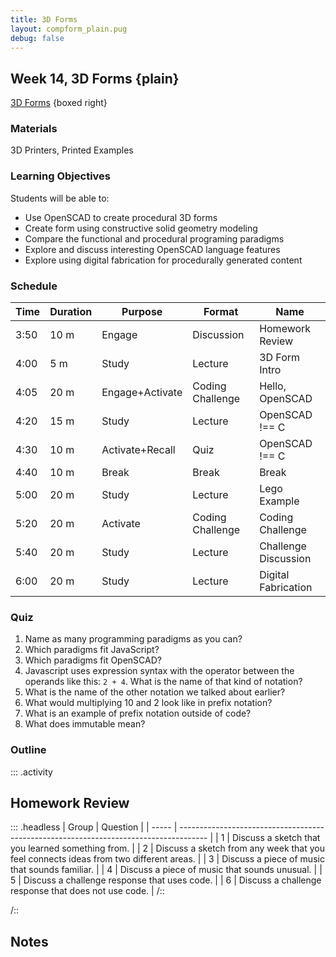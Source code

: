```yaml
---
title: 3D Forms
layout: compform_plain.pug
debug: false
---
```


## Week 14, 3D Forms {plain}

[3D Forms](../3D/index.html) {boxed right}

### Materials

3D Printers, Printed Examples

### Learning Objectives

Students will be able to:

- Use OpenSCAD to create procedural 3D forms
- Create form using constructive solid geometry modeling
- Compare the functional and procedural programing paradigms
- Explore and discuss interesting OpenSCAD language features
- Explore using digital fabrication for procedurally generated content

### Schedule

| Time | Duration | Purpose         | Format           | Name                 |
| ---- | -------- | --------------- | ---------------- | -------------------- |
| 3:50 | 10 m     | Engage          | Discussion       | Homework Review      |
| 4:00 | 5 m      | Study           | Lecture          | 3D Form Intro        |
| 4:05 | 20 m     | Engage+Activate | Coding Challenge | Hello, OpenSCAD      |
| 4:20 | 15 m     | Study           | Lecture          | OpenSCAD !== C       |
| 4:30 | 10 m     | Activate+Recall | Quiz             | OpenSCAD !== C       |
| 4:40 | 10 m     | Break           | Break            | Break                |
| 5:00 | 20 m     | Study           | Lecture          | Lego Example         |
| 5:20 | 20 m     | Activate        | Coding Challenge | Coding Challenge     |
| 5:40 | 20 m     | Study           | Lecture          | Challenge Discussion |
| 6:00 | 20 m     | Study           | Lecture          | Digital Fabrication  |

### Quiz

1. Name as many programming paradigms as you can?
2. Which paradigms fit JavaScript?
3. Which paradigms fit OpenSCAD?
4. Javascript uses expression syntax with the operator between the operands like this: `2 + 4`. What is the name of that kind of notation?
5. What is the name of the other notation we talked about earlier?
6. What would multiplying 10 and 2 look like in prefix notation?
7. What is an example of prefix notation outside of code?
8. What does immutable mean?

### Outline

::: .activity

## Homework Review

::: .headless
| Group | Question |
| ----- | ------------------------------------------------------------------------------------- |
| 1 | Discuss a sketch that you learned something from. |
| 2 | Discuss a sketch from any week that you feel connects ideas from two different areas. |
| 3 | Discuss a piece of music that sounds familiar. |
| 4 | Discuss a piece of music that sounds unusual. |
| 5 | Discuss a challenge response that uses code. |
| 6 | Discuss a challenge response that does not use code. |
/::

/::

## Notes

<style> 
    .headless thead {
        display: none;
    }
</style>
